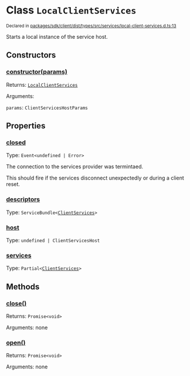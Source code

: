 # Class `LocalClientServices`
<sub>Declared in [packages/sdk/client/dist/types/src/services/local-client-services.d.ts:13]()</sub>


Starts a local instance of the service host.

## Constructors
### [constructor(params)]()




Returns: <code>[LocalClientServices](/api/@dxos/react-client/classes/LocalClientServices)</code>

Arguments: 

`params`: <code>ClientServicesHostParams</code>



## Properties
### [closed]()
Type: <code>Event&lt;undefined | Error&gt;</code>

The connection to the services provider was termintaed.

This should fire if the services disconnect unexpectedly or during a client reset.

### [descriptors]()
Type: <code>ServiceBundle&lt;[ClientServices](/api/@dxos/react-client/types/ClientServices)&gt;</code>



### [host]()
Type: <code>undefined | ClientServicesHost</code>



### [services]()
Type: <code>Partial&lt;[ClientServices](/api/@dxos/react-client/types/ClientServices)&gt;</code>




## Methods
### [close()]()




Returns: <code>Promise&lt;void&gt;</code>

Arguments: none




### [open()]()




Returns: <code>Promise&lt;void&gt;</code>

Arguments: none




